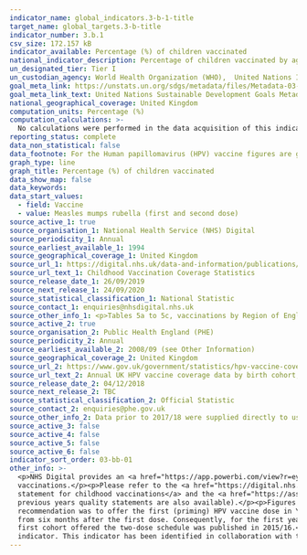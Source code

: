 ```yaml
---
indicator_name: global_indicators.3-b-1-title
target_name: global_targets.3-b-title
indicator_number: 3.b.1
csv_size: 172.157 kB
indicator_available: Percentage (%) of children vaccinated
national_indicator_description: Percentage of children vaccinated by age and type of vaccine
un_designated_tier: Tier I
un_custodian_agency: World Health Organization (WHO),  United Nations International Children's Emergency Fund (UNICEF)
goal_meta_link: https://unstats.un.org/sdgs/metadata/files/Metadata-03-0b-01.pdf
goal_meta_link_text: United Nations Sustainable Development Goals Metadata (PDF 4.0 MB)
national_geographical_coverage: United Kingdom
computation_units: Percentage (%)
computation_calculations: >-
  No calculations were performed in the data acquisition of this indicator as appropriate data was readily available in the final format specified by this indicator. For insight into the details of potential calculations please refer to the original source metadata or source contact.
reporting_status: complete
data_non_statistical: false
data_footnote: For the Human papillomavirus (HPV) vaccine figures are given for females only. X-axis shows the school year for HPV and the financial year for all other vaccines.
graph_type: line
graph_title: Percentage (%) of children vaccinated
data_show_map: false
data_keywords:  
data_start_values:
  - field: Vaccine
  - value: Measles mumps rubella (first and second dose)
source_active_1: true
source_organisation_1: National Health Service (NHS) Digital
source_periodicity_1: Annual
source_earliest_available_1: 1994
source_geographical_coverage_1: United Kingdom
source_url_1: https://digital.nhs.uk/data-and-information/publications/statistical/nhs-immunisation-statistics
source_url_text_1: Childhood Vaccination Coverage Statistics
source_release_date_1: 26/09/2019
source_next_release_1: 24/09/2020
source_statistical_classification_1: National Statistic
source_contact_1: enquiries@nhsdigital.nhs.uk
source_other_info_1: <p>Tables 5a to 5c, vaccinations by Region of England </p><p>Tables 8a, 9a and 10a (2016/17 to 2018/19), Tables 10, 11 & 12 (2009/10 to 2015/16), Tables 9, 10 and11 (2008/09), and Tables 7, 8 and 9 (2007/08)
source_active_2: true
source_organisation_2: Public Health England (PHE)
source_periodicity_2: Annual
source_earliest_available_2: 2008/09 (see Other Information)
source_geographical_coverage_2: United Kingdom
source_url_2: https://www.gov.uk/government/statistics/hpv-vaccine-coverage-annual-report-for-2017-to-2018
source_url_text_2: Annual UK HPV vaccine coverage data by birth cohort, academic year, dose and country 
source_release_date_2: 04/12/2018
source_next_release_2: TBC
source_statistical_classification_2: Official Statistic
source_contact_2: enquiries@phe.gov.uk
source_other_info_2: Data prior to 2017/18 were supplied directly to us by PHE
source_active_3: false
source_active_4: false
source_active_5: false
source_active_6: false
indicator_sort_order: 03-bb-01
other_info: >-
  <p>NHS Digital provides an <a href="https://app.powerbi.com/view?r=eyJrIjoiZTI3NWZhNzItMTIyZS00OWM2LTg0MzMtOGY5YTJjMGY0MjI1IiwidCI6IjUwZjYwNzFmLWJiZmUtNDAxYS04ODAzLTY3Mzc0OGU2MjllMiIsImMiOjh9">interactive dashboard</a> that includes maps and time series for Local Authority childhood
  vaccinations.</p><p>Please refer to the <a href="https://digital.nhs.uk/data-and-information/publications/statistical/nhs-immunisation-statistics/england-2018-19">original sources, and to the <a href="https://files.digital.nhs.uk/10/321640/child-vacc-stat-eng-2018-19-quality.pdf">quality
  statement for childhood vaccinations</a> and the <a href="https://assets.publishing.service.gov.uk/government/uploads/system/uploads/attachment_data/file/849992/HPV_2017_2018_annual_report.pdf">HPV annual report</a> for details on data collection (links are for 2018/2019 data, though
  previous years quality statements are also available).</p><p>Figures for the HPV vaccination are given for females only. HPV vaccination for males in the UK started in September 2019. </p><p>In September 2014 the routine HPV programme was changed from a three to two-dose schedule. The
  recommendation was to offer the first (priming) HPV vaccine dose in Year 8 (aged 12 to 13 years) and the second dose in Year 9 (aged 13 to 14 years), previously all three doses had been offered in year 8. However, in some areas the second dose was scheduled within the same school year,
  from six months after the first dose. Consequently, for the first year of the two-dose programme (2014/15) national-level data are only available for the priming dose, and are therefore not included in the chart above. National coverage for the completed course of HPV vaccination for the
  first cohort offered the two-dose schedule was published in 2015/16.</p><p>All figures shown are rounded to 1 decimal place.</p><p>Please see the source data for caveats, full defintions, notes and figures to more decimal places.</p><p> Data follows the UN specification for this
  indicator. This indicator has been identified in collaboration with topic experts.
---
```

